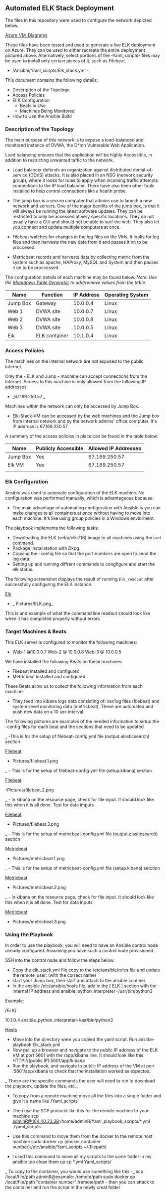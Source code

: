 ## Automated ELK Stack Deployment

The files in this repository were used to configure the network depicted below.

[Azure_VM_Diagrams](Diagrams/Azure_VM_Elk_Server.png)

These files have been tested and used to generate a live ELK deployment on Azure. They can be used to either recreate the entire deployment pictured above. 
Alternatively, select portions of the -Yaml_scripts- files may be used to install only certain pieces of it, such as Filebeat.

  - /Ansible/Yaml_scripts/Elk_stack.yml -

This document contains the following details:
- Description of the Topologu
- Access Policies
- ELK Configuration
  - Beats in Use
  - Machines Being Monitored
- How to Use the Ansible Build


### Description of the Topology

The main purpose of this network is to expose a load-balanced and monitored instance of DVWA, the D*mn Vulnerable Web Application.

Load balancing ensures that the application will be highly Accessible, in addition to restricting unwanted taffic to the network.

- Load balancer defends an organization against distributed denial-of-service (DDoS) attacks. It is also placed in an NSG (network security group), where it looks for rules to apply when incoming traffic attempts connections to the IP load balancer. There have also been other tools installed to help control connections like a health probe.

- The jump box is a secure computer that admins use to launch a new network and servers. One of the major benifits of the jump box, is that it will always be running the latest software updates. They can be restricted to only be accessed at very specific locations. They do not usually have a GUI and should not be able to surf the web. They also let you connect and update multiple computers at once.

- Filebeat watches for changes in the log files on the VMs. It looks for log files and then harvests the new data from it and passes it on to be proccesed.

- Metricbeat records and harvests data by collecting metric from the system such as apache, HAProxy, MySQL and System and then passes it on to be proccessed.


The configuration details of each machine may be found below.
_Note: Use the [Markdown Table Generator](http://www.tablesgenerator.com/markdown_tables) to add/remove values from the table_.

| Name     | Function    | IP Address | Operating System |
|----------|-------------|------------|------------------|
| Jump Box | Gateway     | 10.0.0.4   | Linux            |
| Web 1    |DVWA site    | 10.0.0.7   | Linux            |
| Web 2    |DVWA site    | 10.0.0.8   | Linux            |
| Web 3    |DVWA site    | 10.0.0.5   | Linux            |
| Elk      |ELK container| 10.1.0.4   | Linux            |

### Access Policies

The machines on the internal network are not exposed to the public Internet. 

Only the - ELK and Jump - machine can accept connections from the Internet. Access to this machine is only allowed from the following IP addresses:
- _67.169.250.57 _

Machines within the network can only be accessed by Jump Box.
- Elk-Stack-VM can be accessed by the web machines and the Jump box from internal network and by the network admins' office computer. It's IP address is 67.169.250.57

A summary of the access policies in place can be found in the table below.

| Name     | Publicly Accessible | Allowed IP Addresses |
|----------|---------------------|----------------------|
| Jump Box | Yes                 | 67.169.250.57        |
| Elk VM   | Yes                 | 67.169.250.57        |
|          |                     |                      |

### Elk Configuration

Ansible was used to automate configuration of the ELK machine. No configuration was performed manually, which is advantageous because:
- The main advantage of automating configuration with Ansible is you can make changes to all containers at once without having to move into each machine. It's like using group policies in a Windows enviorment.

The playbook implements the following tasks:
- Downloading the ELK (sebp/elk:716) image to all machines using the curl command.
- Package installatation with Dkpg.
- Copying the -config file so that the port numbers are open to send the log data.
- Setting up and running diffrent commands to congfigure and start the elk status.

The following screenshot displays the result of running `Elk_readout` after successfully configuring the ELK instance.

 
[Elk](Pictures/Elk.PNG)
- _ Pictures/ELK.png_                                         

This is and example of what the command line readout should look like when it has completed properly without errors

  
### Target Machines & Beats
This ELK server is configured to monitor the following machines:
- Web-1 @10.0.0.7 Web-2 @ 10.0.0.8 Web-3 @ 10.0.0.5

We have installed the following Beats on these machines:
- Filebeat installed and configured
- Metricbeat installed and configured

These Beats allow us to collect the following information from each machine:
- They feed into kibana logs data consisting of: var/log files (filebeat) and system-level monitoring data (metricbeat). These are automated and push new data on a 10 sec interval.  


The following pictures are examples of the needed information to setup the -config files for each beat and the sections that need to be updated

_ -This is for the setup of filebeat-config.yml file (output.elasticsearch) section 

[Filebeat](Pictures/filebeat.1.PNG)
- Pictures/filebeat.1.png

_ - This is for the setup of filebeat-config.yml file (setup.kibana) section 

[Filebeat](Pictures/filebeat.2.PNG)

-Pictures/filebeat.2.png

_ - In kibana on the resource page, check for file input. It should look like this when it is all done. Test for data imputs

[Filebeat](Pictures/filebeat.3.PNG)
- Pictures/filebeat.3.png

_ - This is for the setup of metricbeat-config.yml file (output.elasticsearch) section 

[Metricbeat](Pictures/metricbeat.1.png)
- Pictures/metricbeat.1.png

_ - This is for the setup of metricbeat-config.yml file (setup.kibana) setction 

[Metricbeat](Pictures/metricbeat.2.png)
- Pictures/metricbeat.2.png

_ - In kibana on the resource page, check for file input. It should look like this when it is all done. Test for data inputs

[Metricbeat](Pictures/metricbeat.3.PNG)
- Pictures/metricbeat.3.png

### Using the Playbook
In order to use the playbook, you will need to have an Ansible control node already configured. Assuming you have such a control node provisioned: 

SSH into the control node and follow the steps below:

- Copy the elk_stack.yml file copy to the /etc/ansible/roles file and update the remote_user: (with the correct name)
- start your Jump box, then start and attach to the ansible continer.
- In the ansible /etc/ansible/hosts file, add in the [ ELK ] section with the Internal IP address and ansible_python_interpreter=/usr/bin/python3 

Example: 

_[ELK]_

10.1.0.4 ansible_python_interpreter=/usr/bin/python3

[Hosts](Pictures/host.PNG)

- Move into the directory were you copied the yaml script. Run ansilbe-playbook Elk_stack.yml 
- Now pull up a browser and navigate to the public IP address of the ELK VM at port 5601 with the /app/kibana line. It should look like this HTTP://(public IP):5601/app/kibana
- Run the playbook, and navigate to public IP address of the VM at port :5601/app/kibana to check that the installation worked as expected.

_ These are the specific commands the user will need to run to download the playbook, update the files, etc._

- To copy from a remote machine move all the files into a single folder and give it a name like /Yaml_scripts
- Then use the SCP protocol like this for the remote machine to your machine
 scp adminR@104.40.23.39:/home/adminR/Yaml_playbook_scripts/*.yml ./yaml_scripts 
- Use this command to move them from the docker to the remote host machine
 sudo docker cp (docker container number):/etc/ansible/Yaml_scripts ~/(filepath) 
 
 
- I used this command to move all my scripts to the same folder in my ansible too clean them up
 cp *.yml Yaml_scripts/ 

_ To copy to the container, you would use something like this -_
 scp /local/file/path adminR@example: /remote/path
 sudo docker cp /local/file/path "container number":/remote/path - 
 then you can attack to the container and run the script in the newly creat folder



